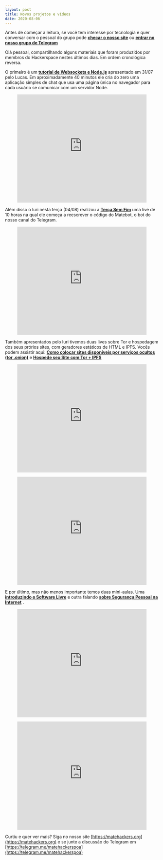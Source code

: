 ```yaml
---
layout: post
title: Novos projetos e vídeos
date: 2020-08-06
---
```


<!-- wp:paragraph -->

Antes de começar a leitura, se você tem interesse por tecnologia e quer conversar com o pessoal do grupo pode **[checar o nosso site](https://matehackers.org)** ou **[entrar no nosso grupo de Telegram](https://telegram.me/matehackerspoa)**

<!-- /wp:paragraph -->

<!-- wp:paragraph -->

Olá pessoal, compartilhando alguns materiais que foram produzidos por membros do Hackerspace nestes últimos dias. Em ordem cronológica reversa.

<!-- /wp:paragraph -->

<!-- wp:paragraph -->

O primeiro é um [**tutorial de Websockets e Node.js**](https://www.youtube.com/watch?v=3WGE29Ym0IQ) apresentado em 31/07 pelo Lucas. Em aproximadamente 40 minutos ele cria do zero uma aplicação simples de chat que usa uma página única no navegador para cada usuário se comunicar com um servidor Node.

<!-- /wp:paragraph -->

<!-- wp:core-embed/youtube {"url":"https://www.youtube.com/watch?v=3WGE29Ym0IQ","type":"video","providerNameSlug":"youtube","className":"wp-embed-aspect-16-9 wp-has-aspect-ratio"} -->
<figure class="wp-block-embed-youtube wp-block-embed is-type-video is-provider-youtube wp-embed-aspect-16-9 wp-has-aspect-ratio"><div class="wp-block-embed__wrapper">
<iframe class='youtube-player youtuber' type='text/html' width='425' height='355' src='https://www.youtube.com/embed/3WGE29Ym0IQ' webkitAllowFullScreen mozallowfullscreen allowFullScreen frameborder='0'></iframe>
</div></figure>
<!-- /wp:core-embed/youtube -->

<!-- wp:paragraph -->

Além disso o Iuri nesta terça (04/08) realizou a [**Terça Sem Fim**](https://www.youtube.com/watch?v=HqoVkgBr8kk) uma live de 10 horas na qual ele começa a reescrever o código do Matebot, o bot do nosso canal do Telegram.

<!-- /wp:paragraph -->

<!-- wp:core-embed/youtube {"url":"https://youtu.be/HqoVkgBr8kk","type":"video","providerNameSlug":"youtube","className":"wp-embed-aspect-16-9 wp-has-aspect-ratio"} -->
<figure class="wp-block-embed-youtube wp-block-embed is-type-video is-provider-youtube wp-embed-aspect-16-9 wp-has-aspect-ratio"><div class="wp-block-embed__wrapper">
<iframe class='youtube-player youtuber' type='text/html' width='425' height='355' src='https://www.youtube.com/embed/HqoVkgBr8kk' webkitAllowFullScreen mozallowfullscreen allowFullScreen frameborder='0'></iframe>
</div></figure>
<!-- /wp:core-embed/youtube -->

<!-- wp:paragraph -->

Também apresentados pelo Iuri tivemos duas lives sobre Tor e hospedagem dos seus prórios sites, com geradores estáticos de HTML e IPFS. Vocês podem assistir aqui: [**Como colocar sites disponíveis por serviços ocultos (tor .onion)**](https://www.youtube.com/watch?v=EX2Kewb94UQ)  e [**Hospede seu Site com Tor + IPFS**](https://www.youtube.com/watch?v=T9XPImqg6IU)

<!-- /wp:paragraph -->

<!-- wp:core-embed/youtube {"url":"https://www.youtube.com/watch?v=EX2Kewb94UQ","type":"video","providerNameSlug":"youtube","className":"wp-embed-aspect-16-9 wp-has-aspect-ratio"} -->
<figure class="wp-block-embed-youtube wp-block-embed is-type-video is-provider-youtube wp-embed-aspect-16-9 wp-has-aspect-ratio"><div class="wp-block-embed__wrapper">
<iframe class='youtube-player youtuber' type='text/html' width='425' height='355' src='https://www.youtube.com/embed/EX2Kewb94UQ' webkitAllowFullScreen mozallowfullscreen allowFullScreen frameborder='0'></iframe>
</div></figure>
<!-- /wp:core-embed/youtube -->

<!-- wp:core-embed/youtube {"url":"https://www.youtube.com/watch?v=T9XPImqg6IU","type":"video","providerNameSlug":"youtube","className":"wp-embed-aspect-16-9 wp-has-aspect-ratio"} -->
<figure class="wp-block-embed-youtube wp-block-embed is-type-video is-provider-youtube wp-embed-aspect-16-9 wp-has-aspect-ratio"><div class="wp-block-embed__wrapper">
<iframe class='youtube-player youtuber' type='text/html' width='425' height='355' src='https://www.youtube.com/embed/T9XPImqg6IU' webkitAllowFullScreen mozallowfullscreen allowFullScreen frameborder='0'></iframe>
</div></figure>
<!-- /wp:core-embed/youtube -->

<!-- wp:paragraph -->

 E por último, mas não menos importante temos duas mini-aulas. Uma [**introduzindo o Software Livre**](https://youtu.be/yTw8qQDoQbg) e outra falando **[sobre Segurança Pessoal na Internet](https://youtu.be/4fY4eVlCPrk)** .

<!-- /wp:paragraph -->

<!-- wp:core-embed/youtube {"url":"https://youtu.be/yTw8qQDoQbg","type":"video","providerNameSlug":"youtube","className":"wp-embed-aspect-16-9 wp-has-aspect-ratio"} -->
<figure class="wp-block-embed-youtube wp-block-embed is-type-video is-provider-youtube wp-embed-aspect-16-9 wp-has-aspect-ratio"><div class="wp-block-embed__wrapper">
<iframe class='youtube-player youtuber' type='text/html' width='425' height='355' src='https://www.youtube.com/embed/yTw8qQDoQbg' webkitAllowFullScreen mozallowfullscreen allowFullScreen frameborder='0'></iframe>
</div></figure>
<!-- /wp:core-embed/youtube -->

<!-- wp:core-embed/youtube {"url":"https://youtu.be/4fY4eVlCPrk","type":"video","providerNameSlug":"youtube","className":"wp-embed-aspect-16-9 wp-has-aspect-ratio"} -->
<figure class="wp-block-embed-youtube wp-block-embed is-type-video is-provider-youtube wp-embed-aspect-16-9 wp-has-aspect-ratio"><div class="wp-block-embed__wrapper">
<iframe class='youtube-player youtuber' type='text/html' width='425' height='355' src='https://www.youtube.com/embed/4fY4eVlCPrk' webkitAllowFullScreen mozallowfullscreen allowFullScreen frameborder='0'></iframe>
</div></figure>
<!-- /wp:core-embed/youtube -->

<!-- wp:paragraph -->

Curtiu e quer ver mais? Siga no nosso site [https://matehackers.org](https://matehackers.org) e se junte a discussão do Telegram em [https://telegram.me/matehackerspoa](https://telegram.me/matehackerspoa)

<!-- /wp:paragraph -->